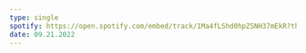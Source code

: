 ```yaml
---
type: single
spotify: https://open.spotify.com/embed/track/1Ma4fLShd0hpZSNH37mEkR?theme=0
date: 09.21.2022
---
```

